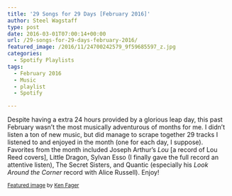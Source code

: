 ```yaml
---
title: '29 Songs for 29 Days [February 2016]'
author: Steel Wagstaff
type: post
date: 2016-03-01T07:00:14+00:00
url: /29-songs-for-29-days-february-2016/
featured_image: /2016/11/24700242579_9f59685597_z.jpg
categories:
  - Spotify Playlists
tags:
  - February 2016
  - Music
  - playlist
  - Spotify

---
```

Despite having a extra 24 hours provided by a glorious leap day, this past February wasn&#8217;t the most musically adventurous of months for me. I didn&#8217;t listen a ton of new music, but did manage to scrape together 29 tracks I listened to and enjoyed in the month (one for each day, I suppose). Favorites from the month included Joseph Arthur&#8217;s _Lou_ [a record of Lou Reed covers], Little Dragon, Sylvan Esso (I finally gave the full record an attentive listen), The Secret Sisters, and Quantic (especially his _Look Around the Corner_ record with Alice Russell). Enjoy!



<small><a href="https://www.flickr.com/photos/kenfagerdotcom/24700242579/in/datetaken/" target="_blank">Featured image</a> by <a href="https://www.flickr.com/photos/kenfagerdotcom/" target="_blank">Ken Fager</a></small>